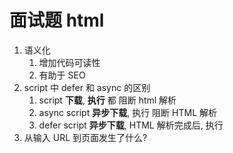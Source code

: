 # 面试题 html

1. 语义化
    1. 增加代码可读性
    2. 有助于 SEO
2. script 中 defer 和 async 的区别
    1. script  **下载**, **执行** 都 阻断 html 解析
    2. async script **异步下载**, 执行 阻断 HTML 解析
    3. defer script **异步下载**, HTML 解析完成后, 执行
3. 从输入 URL 到页面发生了什么?
